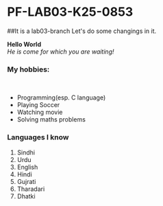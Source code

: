 # PF-LAB03-K25-0853

##It is a lab03-branch
Let's do some changings in it.

**Hello World**
<br/>
_He is come for which you are waiting!_
<br/>

### My hobbies:
<br/>

- Programming(esp. C language)
- Playing Soccer
- Watching movie
- Solving maths problems

### Languages I know 
1. Sindhi
2. Urdu
3. English
4. Hindi
5. Gujrati
6. Tharadari
7. Dhatki


